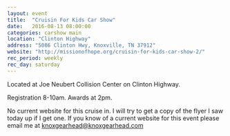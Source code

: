 ```yaml
---
layout: event
title:  "Cruisin For Kids Car Show"
date:   2016-08-13 08:00:00
categories: carshow main
location: "Clinton Highway"
address: "5086 Clinton Hwy, Knoxville, TN 37912"
website: "http://missionofhope.org/cruisin-for-kids-car-show-2/"
rec_period: weekly
rec_day: saturday
---
```


Located at Joe Neubert Collision Center on Clinton Highway. 

Registration 8-10am. Awards at 2pm.

No current website for this cruise in. I will try to get a copy of the flyer 
I saw today up if I get one. If you know
of a current website for this event please email me at knoxgearhead@knoxgearhead.com
